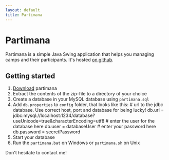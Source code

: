 ```yaml
---
layout: default
title: Partimana
---
```


# Partimana

Partimana is a simple Java Swing application that helps you managing camps and their participants. It's hosted [on github](https://github.com/croesch/partimana).

## Getting started

1. [Download](downloads.html) partimana
1. Extract the contents of the zip-file to a directory of your choice
1. Create a database in your MySQL database using `partimana.sql`
1. Add `db.properties` to `config` folder, that looks like this:
       # url to the jdbc database. Use correct host, port and database for being lucky!
       db.url      = jdbc:mysql://localhost:1234/database?useUnicode=true&characterEncoding=utf8
       # enter the user for the database here
       db.user     = databaseUser
       # enter your password here
       db.password = secretPassword
1. Start your database
1. Run the `partimana.bat` on Windows or `partimana.sh` on Unix

Don't hesitate to contact me!
